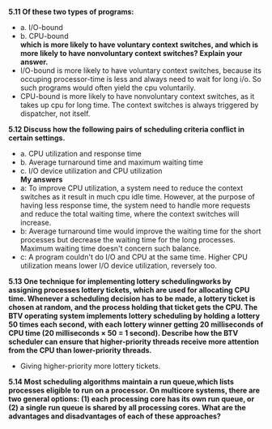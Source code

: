 **5.11 Of these two types of programs:**
- a. I/O-bound
- b. CPU-bound
<br>**which is more likely to have voluntary context switches, and which is more likely to have nonvoluntary context switches? Explain your answer.**<br>
- I/O-bound is more likely to have voluntary context switches, because its occuping processor-time is less and always need to wait for long i/o. So such programs would often yield the cpu voluntarily.
- CPU-bound is more likely to have nonvoluntary context switches, as it takes up cpu for long time. The context switches is always triggered by dispatcher, not itself.

**5.12 Discuss how the following pairs of scheduling criteria conflict in certain settings.**
- a. CPU utilization and response time
- b. Average turnaround time and maximum waiting time
- c. I/O device utilization and CPU utilization
<br>**My answers**<br>
- a: To improve CPU utilization, a system need to reduce the context switches as it result in much cpu idle time. However, at the purpose of having less response time, the system need to handle more requests and reduce the total waiting time, where the context switches will increase.
- b: Average turnaround time would improve the waiting time for the short processes but decrease the waiting time for the long processes. Maximum waiting time doesn't concern such balance.
- c: A program couldn't do I/O and CPU at the same time. Higher CPU utilization means lower I/O device utilization, reversely too.

**5.13 One technique for implementing lottery schedulingworks by assigning processes lottery tickets, which are used for allocating CPU time. Whenever a scheduling decision has to be made, a lottery ticket is chosen at random, and the process holding that ticket gets the CPU. The BTV operating system implements lottery scheduling by holding a lottery 50 times each second, with each lottery winner getting 20 milliseconds of CPU time (20 milliseconds × 50 = 1 second). Describe how the BTV scheduler can ensure that higher-priority threads receive more attention from the CPU than lower-priority threads.**
- Giving higher-priority more lottery tickets.

**5.14 Most scheduling algorithms maintain a run queue,which lists processes eligible to run on a processor. On multicore systems, there are two general options: (1) each processing core has its own run queue, or (2) a single run queue is shared by all processing cores. What are the advantages and disadvantages of each of these approaches?**
